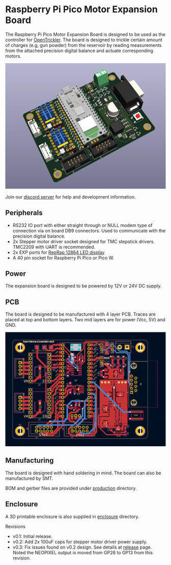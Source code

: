 Raspberry Pi Pico Motor Expansion Board
=======================================
The Raspberry Pi Pico Motor Expansion Board is designed to be used as the controller for [OpenTrickler](https://github.com/eamars/OpenTrickler). The board is designed to trickle certain amount of charges (e.g, gun powder) from the reservoir by reading measurements from the attached precision digital balance and actuate corresponding motors. 

![3d_view](resources/3d_view.png)

Join our [discord server](https://discord.gg/ZhdThA2vrW) for help and development information. 

Peripherals
-----------
* RS232 IO port with either straight through or NULL modem type of connection via on board DB9 connectors. Used to communicate with the precision digital balance. 
* 2x Stepper motor driver socket designed for TMC stepstick drivers. TMC2209 with UART is recommended. 
* 2x EXP ports for [RepRap 12864 LED display](https://reprap.org/wiki/RepRapDiscount_Full_Graphic_Smart_Controller)
* A 40 pin socket for Raspberry Pi Pico or Pico W. 

Power
-----
The expansion board is designed to be powered by 12V or 24V DC supply. 

PCB
---
The board is designed to be manufactured with 4 layer PCB. Traces are placed at top and bottom layers. Two mid layers are for power (Vcc, 5V) and GND. 

![top_view](resources/top_view.png)


Manufacturing
-------------
The board is designed with hand soldering in mind. The board can also be manufactured by SMT. 

BOM and gerber files are provided under [production](production) directory. 

Enclosure
---------
A 3D printable enclosure is also supplied in [enclosure](enclosure) directory. 

Revisions
* v0.1: Initial release.
* v0.2: Add 2x 100uF caps for stepper motor driver power supply. 
* v0.3: Fix issues found on v0.2 design. See details at [release](https://github.com/eamars/RaspberryPi-Pico-Motor-Expansion-Board/releases/tag/v0.3) page. 
Noted the NEOPIXEL output is moved from GP26 to GP13 from this revision. 
